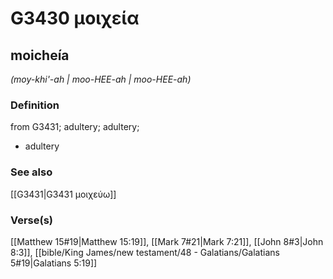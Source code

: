 # G3430 μοιχεία

## moicheía

_(moy-khi'-ah | moo-HEE-ah | moo-HEE-ah)_

### Definition

from G3431; adultery; adultery; 

- adultery

### See also

[[G3431|G3431 μοιχεύω]]

### Verse(s)

[[Matthew 15#19|Matthew 15:19]], [[Mark 7#21|Mark 7:21]], [[John 8#3|John 8:3]], [[bible/King James/new testament/48 - Galatians/Galatians 5#19|Galatians 5:19]]
